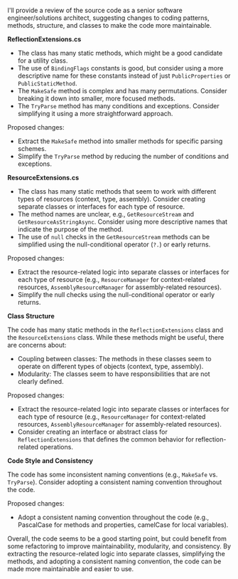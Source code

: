 I'll provide a review of the source code as a senior software engineer/solutions architect, suggesting changes to coding patterns, methods, structure, and classes to make the code more maintainable.

**ReflectionExtensions.cs**

* The class has many static methods, which might be a good candidate for a utility class.
* The use of `BindingFlags` constants is good, but consider using a more descriptive name for these constants instead of just `PublicProperties` or `PublicStaticMethod`.
* The `MakeSafe` method is complex and has many permutations. Consider breaking it down into smaller, more focused methods.
* The `TryParse` method has many conditions and exceptions. Consider simplifying it using a more straightforward approach.

Proposed changes:
* Extract the `MakeSafe` method into smaller methods for specific parsing schemes.
* Simplify the `TryParse` method by reducing the number of conditions and exceptions.

**ResourceExtensions.cs**

* The class has many static methods that seem to work with different types of resources (context, type, assembly). Consider creating separate classes or interfaces for each type of resource.
* The method names are unclear, e.g., `GetResourceStream` and `GetResourceAsStringAsync`. Consider using more descriptive names that indicate the purpose of the method.
* The use of `null` checks in the `GetResourceStream` methods can be simplified using the null-conditional operator (`?.`) or early returns.

Proposed changes:
* Extract the resource-related logic into separate classes or interfaces for each type of resource (e.g., `ResourceManager` for context-related resources, `AssemblyResourceManager` for assembly-related resources).
* Simplify the null checks using the null-conditional operator or early returns.

**Class Structure**

The code has many static methods in the `ReflectionExtensions` class and the `ResourceExtensions` class. While these methods might be useful, there are concerns about:

* Coupling between classes: The methods in these classes seem to operate on different types of objects (context, type, assembly).
* Modularity: The classes seem to have responsibilities that are not clearly defined.

Proposed changes:

* Extract the resource-related logic into separate classes or interfaces for each type of resource (e.g., `ResourceManager` for context-related resources, `AssemblyResourceManager` for assembly-related resources).
* Consider creating an interface or abstract class for `ReflectionExtensions` that defines the common behavior for reflection-related operations.

**Code Style and Consistency**

The code has some inconsistent naming conventions (e.g., `MakeSafe` vs. `TryParse`). Consider adopting a consistent naming convention throughout the code.

Proposed changes:

* Adopt a consistent naming convention throughout the code (e.g., PascalCase for methods and properties, camelCase for local variables).

Overall, the code seems to be a good starting point, but could benefit from some refactoring to improve maintainability, modularity, and consistency. By extracting the resource-related logic into separate classes, simplifying the methods, and adopting a consistent naming convention, the code can be made more maintainable and easier to use.
